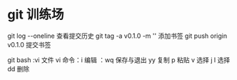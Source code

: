 # git 训练场

git log --oneline 查看提交历史
git tag -a v0.1.0 -m ''  添加书签
git push origin v0.1.0  提交书签

git bash :vi 文件
vi 命令：i 编辑
：wq 保存与退出
yy 复制
p 粘贴
v 选择  j l 选择
dd 删除
